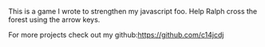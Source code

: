 This is a game I wrote to strengthen my javascript foo.
Help Ralph cross the forest using the arrow keys.

For more projects check out my github:https://github.com/c14jcdj